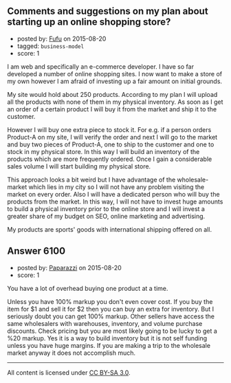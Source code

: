 ## Comments and suggestions on my plan about starting up an online shopping store?

- posted by: [Fufu](https://stackexchange.com/users/6818645/fufu) on 2015-08-20
- tagged: `business-model`
- score: 1

I am web and specifically an e-commerce developer. I have so far developed a number of online shopping sites. I now want to make a store of my own however I am afraid of investing up a fair amount on initial grounds.

My site would hold about 250 products. According to my plan I will upload all the products with none of them in my physical inventory. As soon as I get an order of a certain product I will buy it from the market and ship it to the customer.

However I will buy one extra piece to stock it. For e.g. if a person orders Product-A on my site, I will verify the order and next I will go to the market and buy two pieces of Product-A, one to ship to the customer and one to stock in my physical store. In this way I will build an inventory of the products which are more frequently ordered. Once I gain a considerable sales volume I will start building my physical store.

This approach looks a bit weird but I have advantage of the wholesale-market which lies in my city so I will not have any problem visiting the market on every order. Also I will have a dedicated person who will buy the products from the market. In this way, I will not have to invest huge amounts to build a physical inventory prior to the online store and I will invest a greater share of my budget on SEO, online marketing and advertising.

My products are sports' goods with international shipping offered on all.


## Answer 6100

- posted by: [Paparazzi](https://stackexchange.com/users/300272/paparazzi) on 2015-08-20
- score: 1

You have a lot of overhead buying one product at a time.   

Unless you have 100% markup you don't even cover cost.  If you buy the item for $1 and sell it for $2 then you can buy an extra for inventory.  But I seriously doubt you can get 100% markup.  Other sellers have access the same wholesalers with warehouses, inventory, and volume purchase discounts.  Check pricing but you are most likely going to be lucky to get a %20 markup.  Yes it is a way to build inventory but it is not self funding unless you have huge margins.  If you are making a trip to the wholesale market anyway it does not accomplish much.



---

All content is licensed under [CC BY-SA 3.0](https://creativecommons.org/licenses/by-sa/3.0/).

